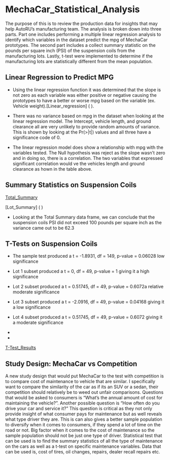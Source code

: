 # MechaCar_Statistical_Analysis

The purpose of this is to review the production data for insights that may help AutoRU’s manufacturing team. The analysis is broken down into three parts. Part one includes performing a multiple linear regression analysis to identify which variables in the dataset predict the mpg of MechaCar prototypes. The second part includes a collect summary statistic on the pounds per square inch (PSI) of the suspension coils from the manufacturing lots. Lastly, t-test were implemented to determine if the manufacturing lots are statistically different from the mean population.

## Linear Regression to Predict MPG
- Using the linear regression function it was determined that the slope is not zero as each variable was either positive or negative  causing the prototypes to have a better or worse mpg based on the variable (ex. Vehicle weight).[Linear_regression] (   ). 

- There was no variance based on mpg in the dataset when looking at the linear regression model. The Intercept, vehicle length, and ground clearance all are very unlikely to provide random amounts of variance. This is shown by looking at the Pr(>|t|) values and all three have a significance code of 0. 

- The linear regression model does show a relationship with mpg with the variables tested. The Null hypothesis was reject as the slope wasn’t zero and in doing so, there is a correlation. The two variables that expressed significant correlation would ve the vehicles length and ground clearance as hown in the table above.

## Summary Statistics on Suspension Coils 
[Total_Summary](  )

[Lot_Summary] ( )

- Looking at the Total Summary data frame, we can conclude that the suspension coils PSI did not exceed 100 pounds per square inch as the variance came out to be 62.3 

## T-Tests on Suspension Coils

- The  sample test produced a t = -1.8931, df = 149, p-value = 0.06028 low significance


- Lot 1 subset produced a t = 0, df = 49, p-value = 1 giving it a high significance

- Lot 2 subset produced a t = 0.51745, df = 49, p-value = 0.6072a relative moderate significance

- Lot 3 subset produced a t = -2.0916, df = 49, p-value = 0.04168 giving it a low significance

- Lot 4 subset produced a t = 0.51745, df = 49, p-value = 0.6072 giving it a moderate significance

- 
- 
[T-Test_Results]( )

## Study Design: MechaCar vs Competition

A new study design that would put MechaCar to the test with competition is to compare cost of maintenance to vehicle that are similar. I specifically want to compare the similarity of the car as if its an SUV or a sedan, their competition should relatively be to weed out unfair comparisons. Questions that would be asked to consumers is “What’s the annual amount of cost for maintaining the vehicle?”. Another possible question is “How often do you drive your car and service it?” This question is critical as they not only provide insight of what consumer pays for maintenance but as well reveals what type driver they are. This is can also gives a better sample population to diversify when it comes to consumers, if they spend a lot of time on the road or not. Big factor when it comes to the cost of maintenance so the sample population should not be just one type of driver.  Statistical test that can be used is to find the summary statistics of all the type of maintenance on the cars as well as a t-test on specific maintenance variables. Data that can be used is, cost of tires, oil changes, repairs, dealer recall repairs etc.









